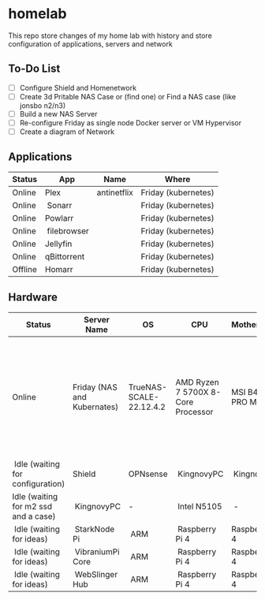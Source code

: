 # homelab

This repo store changes of my home lab with history and store configuration of applications, servers and network

## To-Do List

- [ ] Configure Shield and Homenetwork
- [ ] Create 3d Pritable NAS Case or (find one) or Find a NAS case (like jonsbo n2/n3)
- [ ] Build a new NAS Server
- [ ] Re-configure Friday as single node Docker server or VM Hypervisor
- [ ] Create a diagram of Network
 
## Applications

| Status | App | Name | Where |
|---|---|---|---|
| Online | Plex | antinetflix | Friday (kubernetes) |
| Online | Sonarr |  | Friday (kubernetes) |
| Online | Powlarr |  | Friday (kubernetes) |
| Online | filebrowser |  | Friday (kubernetes) |
| Online | Jellyfin |  | Friday (kubernetes) |
| Online | qBittorrent |  | Friday (kubernetes) |
| Offline | Homarr |  | Friday (kubernetes) |

## Hardware


| Status | Server Name | OS | CPU | Motherboard | RAM | Graphic Card  | Disks | PCI-e |
|---|---|---|---|---|---|---|---|---|
| Online |  Friday (NAS and Kubernates) | TrueNAS-SCALE-22.12.4.2 | AMD Ryzen 7 5700X 8-Core Processor | MSI B450-A PRO MAX | Kingston KF3200C16D4/32GX 2 x 32 GB | NVIDIA GeForce GTX 1660 | 3 x Segate BarraCuda Compute 4TB, 1 x KIOXIA-EXCERIA G2 nvme SSD 1TB, 1 x SanDisk SSD PLUS 1TB | Open Smart OPS01G64NT Quad 4 Port Intel 82576EB Gigabit PCI-E X1 Ethernet |
| Idle (waiting for configuration) | Shield | OPNsense | KingnovyPC |  KingnovyPC | 8 GB | - | 128GB SSD nvme | - |
| Idle (waiting for m2 ssd and a case) | KingnovyPC | - | Intel N5105 | - | Kingston 2 x 4 GB | - | - | - |
| Idle (waiting for ideas) | StarkNode Pi | ARM | Raspberry Pi 4 | Raspberry Pi 4 | 8GB | - | - | - |
| Idle (waiting for ideas) | VibraniumPi Core | ARM | Raspberry Pi 4 | Raspberry Pi 4 | 8GB | - | - | - |
| Idle (waiting for ideas) | WebSlinger Hub | ARM | Raspberry Pi 4 | Raspberry Pi 4 | 8GB | - | - | - |